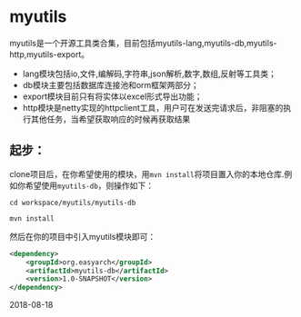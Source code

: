 # myutils
myutils是一个开源工具类合集，目前包括myutils-lang,myutils-db,myutils-http,myutils-export。
* lang模块包括io,文件,编解码,字符串,json解析,数字,数组,反射等工具类；
* db模块主要包括数据库连接池和orm框架两部分；
* export模块目前只有将实体以excel形式导出功能；
* http模块是netty实现的httpclient工具，用户可在发送完请求后，非阻塞的执行其他任务，当希望获取响应的时候再获取结果

## 起步：
clone项目后，在你希望使用的模块，用`mvn install`将项目置入你的本地仓库.例如你希望使用`myutils-db`，则操作如下：

`cd workspace/myutils/myutils-db`

`mvn install`

然后在你的项目中引入myutils模块即可：

```xml
<dependency>
    <groupId>org.easyarch</groupId>
    <artifactId>myutils-db</artifactId>
    <version>1.0-SNAPSHOT</version>
</dependency>

```
2018-08-18
